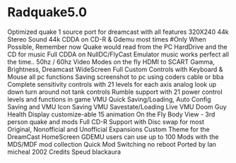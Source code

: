 # Radquake5.0
Optimized quake 1 source port for dreamcast with all features
320X240
44k Stereo Sound
44k CDDA on CD-R & Gdemu most times
#Only When Possible, Remember now Quake would read from the PC HardDrive and the CD for music
Full CDDA on NullDC/FlyCast Emulator music works perfect all the time..
50hz / 60hz Video Modes on the fly HDMI to SCART
Gamma, Brightness, Dreamcast WideScreen
Full Custom Controls with Keyboard & Mouse all pc functions
Saving screenshot to pc using coders cable or bba
Complete sensitivity controls with 21 levels for each axis analog look up down turn around not tank controls
Rumble support with 21 power control levels and functions in game
VMU Quick Saving/Loading, Auto Config Saving and VMU Icon Saving
VMU Savestate/Loading
Live VMU Doom Guy Health Display customize-able 15 animation
On the Fly Body View - 3rd person quake and mods
Full CD-R Support with Disc swap for most Original, Nonofficial and Unofficial Expansions
Custom Theme for the DreamCast HomeScreen
GDEMU users can use up to 100 Mods with the MDS/MDF mod collection
Quick Mod Switching no reboot
Ported by Ian micheal 2002
Credits  Speud blackaura 
